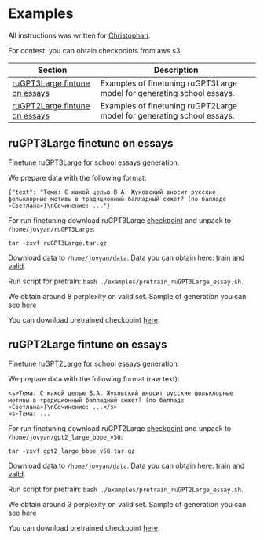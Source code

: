 # Examples
All instructions was written for [Christophari](https://sbercloud.ru/ru/christofari).

For contest: you can obtain checkpoints from aws s3.

| Section                    | Description                                                                                                                                                |
|----------------------------|------------------------------------------------------------------------------------------------------------------------------------------
| [ruGPT3Large fintune on essays](#ruGPT3Large-finetune-on-essays) | Examples of finetuning ruGPT3Large model for generating school essays. |
| [ruGPT2Large fintune on essays](#ruGPT2Large-finetune-on-essays) | Examples of finetuning ruGPT2Large model for generating school essays. |


## ruGPT3Large finetune on essays
Finetune ruGPT3Large for school essays generation.

We prepare data with the following format:

```
{"text": "Тема: С какой целью В.А. Жуковский вносит русские фольклорные мотивы в традиционный балладный сюжет? (по балладе «Светлана»)\nСочинение: ..."}
```

For run finetuning download ruGPT3Large [checkpoint](https://drive.google.com/file/d/12JkbnzSoQwJqanVP-zoLNnFX3e4HHyvY/view?usp=sharing) and unpack to `/home/jovyan/ruGPT3Large`:

```
tar -zxvf ruGPT3Large.tar.gz
```

Download data to `/home/jovyan/data`. Data you can obtain here: [train](https://drive.google.com/file/d/1XEJWoVsZhDwrKy801y9K6iljDJdM0_zs/view?usp=sharing) and [valid](https://drive.google.com/file/d/1s5b7WvyCBB9nPprEXPgs45ljqhb8dQsn/view?usp=sharing).

Run script for pretrain: `bash ./examples/pretrain_ruGPT3Large_essay.sh`.

We obtain around 8 perplexity on valid set. Sample of generation you can see [here](pretrain_ruGPT3Large_essay_sample.txt)

You can download pretrained checkpoint [here](https://drive.google.com/file/d/13ezv9NpquKCB5TAgKC0jRRfxUKjzc7Mp/view?usp=sharing).

## ruGPT2Large fintune on essays

Finetune ruGPT2Large for school essays generation.

We prepare data with the following format (raw text):

```
<s>Тема: С какой целью В.А. Жуковский вносит русские фольклорные мотивы в традиционный балладный сюжет? (по балладе «Светлана»)\nСочинение: ...</s>
<s>Тема: ...
```

For run finetuning download ruGPT2Large [checkpoint](https://drive.google.com/file/d/1r65MwU0arie8NggxpSmc_3Ja5ldRNS70/view?usp=sharing) and unpack to `/home/jovyan/gpt2_large_bbpe_v50`:

```
tar -zxvf gpt2_large_bbpe_v50.tar.gz
```

Download data to `/home/jovyan/data`. Data you can obtain here: [train](https://drive.google.com/file/d/1CBXZjcNcqGdiyChzSlffVqIaeCp-7486/view?usp=sharing) and [valid](https://drive.google.com/file/d/1MhmPhj-VKCTmCWXf6WfR3Czuw3V7QMB9/view?usp=sharing).

Run script for pretrain: `bash ./examples/pretrain_ruGPT2Large_essay.sh`.

We obtain around 3 perplexity on valid set. Sample of generation you can see [here](./pretrain_ruGPT2Large_essay_sample.txt)

You can download pretrained checkpoint [here](https://drive.google.com/file/d/1AtK_2a-gx7-BBy8oBDlDSbbc0Z8JFCoa/view?usp=sharing).

